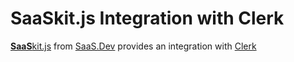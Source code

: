 
# **SaaS**kit.js Integration with Clerk

[**SaaS**kit.js](https://saaskit.js.org) from [SaaS.Dev](https://saas.dev) provides an integration with [Clerk](https://saaskit.js.org/integrations/clerk)
